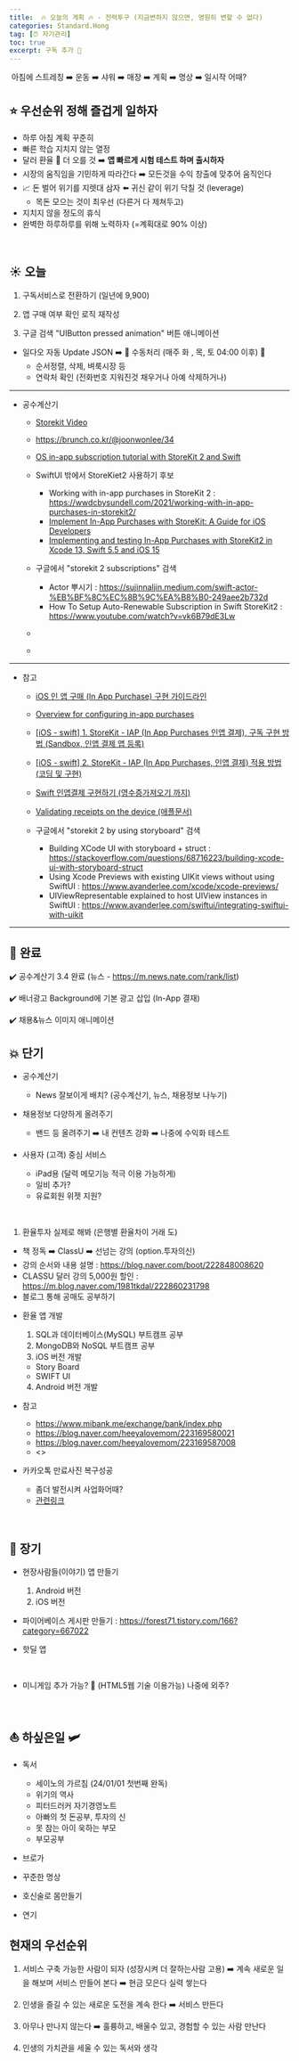 ```yaml
---
title:  🔥 오늘의 계획 🔥 - 전력투구 (지금변하지 않으면, 영원히 변할 수 없다)
categories: Standard.Hong
tag: [⏰ 자기관리]
toc: true
excerpt: 구독 추가 📌
---
```

​​
아침에 스트레칭 ➡️ 운동 ➡️ 샤워 ➡️ 매장 ➡️ 계획 ➡️ 명상 ➡️ 일시작 어때?
​​​
## ⭐️ 우선순위 정해 즐겁게 일하자

+ 하루 아침 계획 꾸준히
+ 빠른 학습 지치지 않는 열정
+ 달러 환율 💸 더 오를 것 ➡️ **앱 빠르게 시험 테스트 하며 출시하자**
+ 시장의 움직임을 기민하게 따라간다 ➡️ 모든것을 수익 창출에 맞추어 움직인다
+ 📈 돈 벌어 위기를 지렛대 삼자 ⬅️ 귀신 같이 위기 닥칠 것 (leverage)
  - 목돈 모으는 것이 최우선 (다른거 다 제쳐두고)
+ 지치지 않을 정도의 휴식
+ 완벽한 하루하루를 위해 노력하자 (=계획대로 90% 이상)

​

## ☀️ 오늘

1. 구독서비스로 전환하기 (일년에 9,900)

1. 앱 구매 여부 확인 로직 재작성

1. 구글 검색 "UIButton pressed animation" 버튼 애니메이션

+ 일다오 자동 Update JSON ➡️ 👋 수동처리 (매주 화 , 목, 토 04:00 이후) 📌
  - 순서정렬, 삭제, 벼룩시장 등
  - 연락처 확인 (전화번호 지워진것 채우거나 아예 삭제하거나)

---

+ 공수계산기

  - [Storekit Video](https://developer.apple.com/videos/all-videos/?q=storekit)
  
  - <https://brunch.co.kr/@joonwonlee/34>

  - [OS in-app subscription tutorial with StoreKit 2 and Swift](https://www.revenuecat.com/blog/engineering/ios-in-app-subscription-tutorial-with-storekit-2-and-swift/)

  - SwiftUI 밖에서 StoreKiet2 사용하기 후보
    * Working with in-app purchases in StoreKit 2 : <https://wwdcbysundell.com/2021/working-with-in-app-purchases-in-storekit2/>
    * [Implement In-App Purchases with StoreKit: A Guide for iOS Developers](https://chisw.com/blog/in-app-purchases-with-storekit/)
    * [Implementing and testing In-App Purchases with StoreKit2 in Xcode 13, Swift 5.5 and iOS 15](https://iosexample.com/implementing-and-testing-in-app-purchases-with-storekit2-in-xcode-13-swift-5-5-and-ios-15/)

  - 구글에서 "storekit 2 subscriptions" 검색
    * Actor 뿌시기 : <https://sujinnaljin.medium.com/swift-actor-%EB%BF%8C%EC%8B%9C%EA%B8%B0-249aee2b732d>
    * How To Setup Auto-Renewable Subscription in Swift StoreKit2 : <https://www.youtube.com/watch?v=vk6B79dE3Lw>

  - []()

  - []()

---

+ 참고

  - [iOS 인 앱 구매 (In App Purchase) 구현 가이드라인](https://medium.com/wizpace/ios-%EC%9D%B8-%EC%95%B1-%EA%B5%AC%EB%A7%A4-in-app-purchase-%EA%B5%AC%ED%98%84-%EA%B0%80%EC%9D%B4%EB%93%9C%EB%9D%BC%EC%9D%B8-1bcbedc800d2)

  - [Overview for configuring in-app purchases](https://developer.apple.com/help/app-store-connect/configure-in-app-purchase-settings/overview-for-configuring-in-app-purchases)

  - [[iOS - swift] 1. StoreKit - IAP (In App Purchases 인앱 결제), 구독 구현 방법 (Sandbox, 인앱 결제 앱 등록)](https://ios-development.tistory.com/995)

  - [[iOS - swift] 2. StoreKit - IAP (In App Purchases, 인앱 결제) 적용 방법 (코딩 및 구현)](https://ios-development.tistory.com/996)

  - [Swift 인앱결제 구현하기 (영수증가져오기 까지)](https://s-o-h-a.tistory.com/37)

  - [Validating receipts on the device (애플문서)](https://developer.apple.com/documentation/appstorereceipts/validating_receipts_on_the_device)

  - 구글에서 "storekit 2 by using storyboard" 검색
    * Building XCode UI with storyboard + struct : <https://stackoverflow.com/questions/68716223/building-xcode-ui-with-storyboard-struct>
    * Using Xcode Previews with existing UIKit views without using SwiftUI : <https://www.avanderlee.com/xcode/xcode-previews/>
    * UIViewRepresentable explained to host UIView instances in SwiftUI : <https://www.avanderlee.com/swiftui/integrating-swiftui-with-uikit>

---

## 🏁 완료 &nbsp; 

✔️ 공수계산기 3.4 완료 (뉴스 - <https://m.news.nate.com/rank/list>)

✔️ 배너광고 Background에 기본 광고 삽입 (In-App 결재)

✔️ 채용&뉴스 이미지 애니메이션
​

## 💥 단기

+ 공수계산기
  - News 잘보이게 배치? (공수계산기, 뉴스, 채용정보 나누기) 
​
+ 채용정보 다양하게 올려주기
  - 밴드 등 올려주기 ➡️ 내 컨텐츠 강화 ➡️ 나중에 수익화 테스트

+ 사용자 (고객) 중심 서비스
  - iPad용 (달력 메모기능 적극 이용 가능하게)
  - 일비 추가?
  - 유료회원 위젯 지원?

​

1. 환율투자 실제로 해봐 (은행별 환율차이 거래 도)
  - 책 정독 ➡️ ClassU ➡️ 선넘는 강의 (option.투자의신)
  - 강의 순서와 내용 설명 : <https://blog.naver.com/boot/222848008620>
  - CLASSU 달러 강의 5,000원 할인 : <https://m.blog.naver.com/1981tkdal/222860231798>
  - 블로그 통해 공매도 공부하기

+ 환율 앱 개발
  1. SQL과 데이터베이스(MySQL) 부트캠프 공부
  2. MongoDB와 NoSQL 부트캠프 공부
  3. iOS 버전 개발
    - Story Board
    - SWIFT UI
  4. Android 버전 개발

+ 참고
  - <https://www.mibank.me/exchange/bank/index.php>
  - <https://blog.naver.com/heeyalovemom/223169580021>
  - <https://blog.naver.com/heeyalovemom/223169587008>
  - <>​



+ 카카오톡 만료사진 복구성공
  - 좀더 발전시켜 사업화어때?
  - [관련링크](https://bperhaps.tistory.com/entry/%EC%B9%B4%EC%B9%B4%EC%98%A4%ED%86%A1-%EC%A0%80%EC%9E%A5-%EA%B8%B0%EA%B0%84-%EB%A7%8C%EB%A3%8C-%ED%8C%8C%EC%9D%BC-%EB%B3%B5%EA%B5%AC)

​

## 🚀 장기

+ 현장사람들(이야기) 앱 만들기
  1. Android 버전
  2. iOS 버전

+ 파이어베이스 게시판 만들기 : <https://forest71.tistory.com/166?category=667022>

+ 핫딜 앱

​

+ 미니게임 추가 가능? 🤔 (HTML5웹 기술 이용가능) 나중에 외주?

​

## ⛵️ 하싶은일 🛩️

+ 독서
  - 세이노의 가르침 (24/01/01 첫번째 완독)
  - 위기의 역사
  - 피터드러커 자기경영노트
  - 아빠의 첫 돈공부, 투자의 신
  - 못 참는 아이 욱하는 부모
  - 부모공부

+ 브로가

+ 꾸준한 명상

+ 호신술로 몸만들기

+ 연기

## 현재의 우선순위

1. 서비스 구축 가능한 사람이 되자 (성장시켜 더 잘하는사람 고용) ➡️ 계속 새로운 일을 해보며 서비스 만들어 본다 ➡️ 현금 모은다 실력 쌓는다

2. 인생을 즐길 수 있는 새로운 도전을 계속 한다 ➡️ 서비스 만든다

3. 아무나 만나지 않는다 ➡️ 훌륭하고, 배울수 있고, 경험할 수 있는 사람 만난다

4. 인생의 가치관을 세울 수 있는 독서와 생각